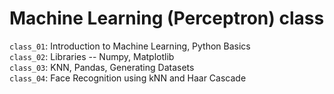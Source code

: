 # Machine Learning (Perceptron) class

`class_01`: Introduction to Machine Learning, Python Basics<br>
`class_02`: Libraries -- Numpy, Matplotlib<br>
`class_03`: KNN, Pandas, Generating Datasets<br>
`class_04`: Face Recognition using kNN and Haar Cascade<br>
